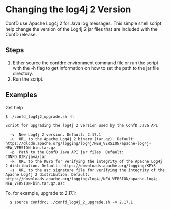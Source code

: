 # Changing the log4j 2 Version


ConfD use Apache Log4j 2 for Java log messages. This simple shell script help
change the version of the Log4j 2 jar files that are included with the ConfD
release.

## Steps

1. Either source the confdrc environment command file or run the script with the
   -h flag to get information on how to set the path to the jar file directory.
2. Run the script.

## Examples

Get help
```
$ ./confd_log4j2_upgrade.sh -h

Script for upgrading the log4j 2 version used by the ConfD Java API

  -v  New Log4j 2 version. Default: 2.17.1
  -u  URL to the Apache Log4j 2 binary (tar.gz). Default: https://dlcdn.apache.org/logging/log4j/NEW_VERSION/apache-log4j-NEW_VERSION-bin.tar.gz
  -p  Path to the ConfD Java API jar files. Default: CONFD_DIR/java/jar
  -k  URL to the KEYS for verifying the integrity of the Apache Log4j 2 distribution. Default: https://downloads.apache.org/logging/KEYS
  -s  URL to the asc signature file for verifying the integrity of the Apache Log4j 2 distribution. Default: https://downloads.apache.org/logging/log4j/NEW_VERSION/apache-log4j-NEW_VERSION-bin.tar.gz.asc
```
To, for example, upgrade to 2.17.1:
```
  $ source confdrc; ./confd_log4j_2_upgrade.sh -v 2.17.1
```
